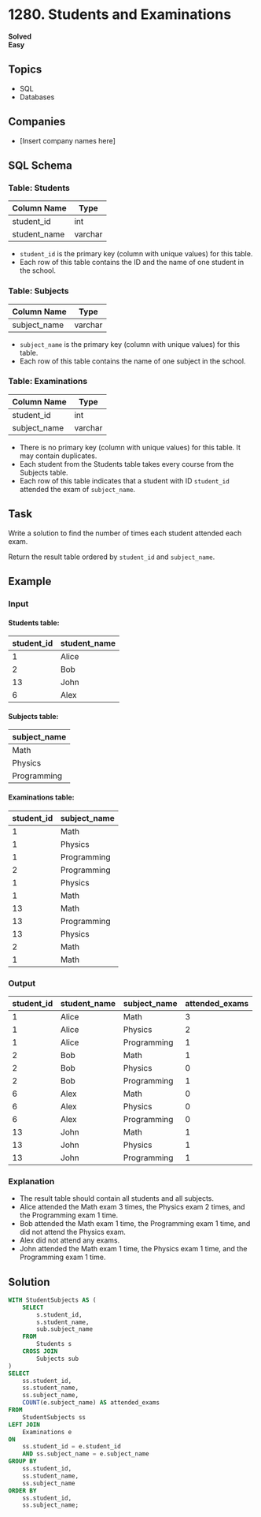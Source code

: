 # 1280. Students and Examinations
**Solved**  
**Easy**

## Topics
- SQL
- Databases

## Companies
- [Insert company names here]

## SQL Schema

### Table: Students
| Column Name  | Type    |
|--------------|---------|
| student_id   | int     |
| student_name | varchar |

- `student_id` is the primary key (column with unique values) for this table.
- Each row of this table contains the ID and the name of one student in the school.

### Table: Subjects
| Column Name  | Type    |
|--------------|---------|
| subject_name | varchar |

- `subject_name` is the primary key (column with unique values) for this table.
- Each row of this table contains the name of one subject in the school.

### Table: Examinations
| Column Name  | Type    |
|--------------|---------|
| student_id   | int     |
| subject_name | varchar |

- There is no primary key (column with unique values) for this table. It may contain duplicates.
- Each student from the Students table takes every course from the Subjects table.
- Each row of this table indicates that a student with ID `student_id` attended the exam of `subject_name`.

## Task
Write a solution to find the number of times each student attended each exam.

Return the result table ordered by `student_id` and `subject_name`.

## Example

### Input
#### Students table:
| student_id | student_name |
|------------|--------------|
| 1          | Alice        |
| 2          | Bob          |
| 13         | John         |
| 6          | Alex         |

#### Subjects table:
| subject_name |
|--------------|
| Math         |
| Physics      |
| Programming  |

#### Examinations table:
| student_id | subject_name |
|------------|--------------|
| 1          | Math         |
| 1          | Physics      |
| 1          | Programming  |
| 2          | Programming  |
| 1          | Physics      |
| 1          | Math         |
| 13         | Math         |
| 13         | Programming  |
| 13         | Physics      |
| 2          | Math         |
| 1          | Math         |

### Output
| student_id | student_name | subject_name | attended_exams |
|------------|--------------|--------------|----------------|
| 1          | Alice        | Math         | 3              |
| 1          | Alice        | Physics      | 2              |
| 1          | Alice        | Programming  | 1              |
| 2          | Bob          | Math         | 1              |
| 2          | Bob          | Physics      | 0              |
| 2          | Bob          | Programming  | 1              |
| 6          | Alex         | Math         | 0              |
| 6          | Alex         | Physics      | 0              |
| 6          | Alex         | Programming  | 0              |
| 13         | John         | Math         | 1              |
| 13         | John         | Physics      | 1              |
| 13         | John         | Programming  | 1              |

### Explanation
- The result table should contain all students and all subjects.
- Alice attended the Math exam 3 times, the Physics exam 2 times, and the Programming exam 1 time.
- Bob attended the Math exam 1 time, the Programming exam 1 time, and did not attend the Physics exam.
- Alex did not attend any exams.
- John attended the Math exam 1 time, the Physics exam 1 time, and the Programming exam 1 time.

## Solution
```sql
WITH StudentSubjects AS (
    SELECT
        s.student_id,
        s.student_name,
        sub.subject_name
    FROM
        Students s
    CROSS JOIN
        Subjects sub
)
SELECT
    ss.student_id,
    ss.student_name,
    ss.subject_name,
    COUNT(e.subject_name) AS attended_exams
FROM
    StudentSubjects ss
LEFT JOIN
    Examinations e
ON
    ss.student_id = e.student_id
    AND ss.subject_name = e.subject_name
GROUP BY
    ss.student_id,
    ss.student_name,
    ss.subject_name
ORDER BY
    ss.student_id,
    ss.subject_name;
